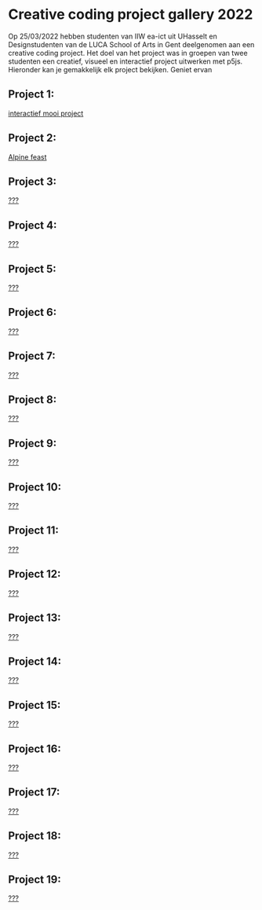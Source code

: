 # Creative coding project gallery 2022

Op 25/03/2022 hebben studenten van IIW ea-ict uit UHasselt en Designstudenten van de LUCA School of Arts in Gent deelgenomen aan een creative coding project. Het doel van het project was in groepen van twee studenten een creatief, visueel en interactief project uitwerken met p5js. Hieronder kan je gemakkelijk elk project bekijken.
Geniet ervan

## Project 1:
[interactief mooi project](https://arneduyver.github.io/creative-coding/project1)

## Project 2:
[Alpine feast](https://arneduyver.github.io/creative-coding/project2)

## Project 3:
[???](https://arneduyver.github.io/creative-coding/project3)

## Project 4:
[???](https://arneduyver.github.io/creative-coding/project4)

## Project 5:
[???](https://arneduyver.github.io/creative-coding/project5)

## Project 6:
[???](https://arneduyver.github.io/creative-coding/project6)

## Project 7:
[???](https://arneduyver.github.io/creative-coding/project7)

## Project 8:
[???](https://arneduyver.github.io/creative-coding/project8)

## Project 9:
[???](https://arneduyver.github.io/creative-coding/project9)

## Project 10:
[???](https://arneduyver.github.io/creative-coding/project10)

## Project 11:
[???](https://arneduyver.github.io/creative-coding/project11)

## Project 12:
[???](https://arneduyver.github.io/creative-coding/project12)

## Project 13:
[???](https://arneduyver.github.io/creative-coding/project13)

## Project 14:
[???](https://arneduyver.github.io/creative-coding/project14)

## Project 15:
[???](https://arneduyver.github.io/creative-coding/project15)

## Project 16:
[???](https://arneduyver.github.io/creative-coding/project16)

## Project 17:
[???](https://arneduyver.github.io/creative-coding/project17)

## Project 18:
[???](https://arneduyver.github.io/creative-coding/project18)

## Project 19:
[???](https://arneduyver.github.io/creative-coding/project19)

